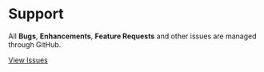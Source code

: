 # Support

All **Bugs**, **Enhancements**, **Feature Requests** and other issues are managed through GitHub.

[View Issues](https://github.com/flipboxfactory/saml-sp/issues)

